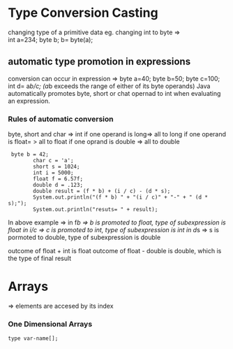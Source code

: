 # Type Conversion Casting 
 changing type of a primitive data 
 eg. changing int to byte =>  
 int a=234;
 byte b;
 b= byte(a);
 ## automatic type promotion in expressions
conversion can occur in expression =>
byte a=40;
byte b=50;
byte c=100;
int d= a*b/c; (a*b exceeds the range of either of its byte operands)
Java automatically promotes byte, short or chat opernad to int when evaluating an expression. 
### Rules of automatic conversion  
byte, short and char => int
if one operand is long=> all to long
if one operand is float= > all to float
if one oprand is double => all to double
```
 byte b = 42;
        char c = 'a';
        short s = 1024;
        int i = 5000;
        float f = 6.57f;
        double d = .123;
        double result = (f * b) + (i / c) - (d * s);
        System.out.println("(f * b) " + "(i / c)" + "-" + " (d * s);");
        System.out.println("resuts= " + result);
```
In above example =>
 in f*b => b is promoted to float, type of subexpression is float 
 in i/c => c is promoted to int,  type of subexpression is int 
 in d*s => s is pormoted to double, type of subexpression is double 

 outcome of float + int is float
 outcome of float - double is double, which is the type of final result 

 # Arrays
 => elements are accesed by its index
 ### One Dimensional Arrays
  ``` type var-name[]; ```

